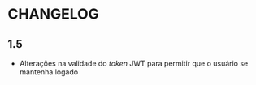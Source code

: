 # CHANGELOG

## 1.5

- Alterações na validade do *token* JWT para permitir que o usuário se mantenha logado
